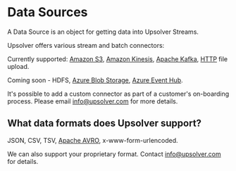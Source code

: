 # Data Sources

A Data Source is an object for getting data into Upsolver Streams.

Upsolver offers various stream and batch connectors:

Currently supported: [Amazon S3](/DataSources/Connectors/s3.md), [Amazon Kinesis](/DataSources/Connectors/kinesis.md), [Apache Kafka](/DataSources/Connectors/kafka.md), [HTTP](/DataSources/Connectors/http.md) file upload.

Coming soon - HDFS, [Azure Blob Storage](/DataSources/Connectors/azure-blob-storage.md), [Azure Event Hub](/DataSources/Connectors/azure-event-hub.md).

It's possible to add a custom connector as part of a customer's on-boarding process. Please email [info@upsolver.com](mailto:info@upsolver.com) for more details.

## What data formats does Upsolver support?

JSON, CSV, TSV, [Apache AVRO](https://avro.apache.org/), x-www-form-urlencoded.

We can also support your proprietary format. Contact [info@upsolver.com](mailto:info@upsolver.com) for details.

